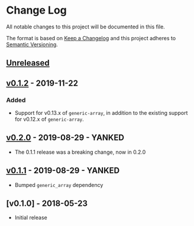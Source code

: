 # Change Log

All notable changes to this project will be documented in this file.

The format is based on [Keep a Changelog](http://keepachangelog.com/)
and this project adheres to [Semantic Versioning](http://semver.org/).

## [Unreleased]

## [v0.1.2] - 2019-11-22

### Added

- Support for v0.13.x of `generic-array`, in addition to the existing support
  for v0.12.x of `generic-array`.

## [v0.2.0] - 2019-08-29 - YANKED

- The 0.1.1 release was a breaking change, now in 0.2.0

## [v0.1.1] - 2019-08-29 - YANKED

- Bumped `generic_array` dependency

## [v0.1.0] - 2018-05-23

- Initial release

[Unreleased]: https://github.com/japaric/as-slice/compare/v0.1.2...HEAD
[v0.1.2]: https://github.com/japaric/as-slice/compare/v0.1.1...v0.1.2
[v0.2.0]: https://github.com/japaric/as-slice/compare/v0.1.1...v0.2.0
[v0.1.1]: https://github.com/japaric/as-slice/compare/v0.1.0...v0.1.1
